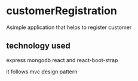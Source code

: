 # customerRegistration
Asimple application that helps to register customer 
## technology used
express  mongodb  react and react-boot-strap

it follows mvc design pattern